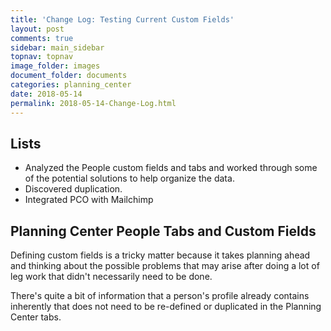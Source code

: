 ```yaml
---
title: 'Change Log: Testing Current Custom Fields'
layout: post
comments: true
sidebar: main_sidebar
topnav: topnav
image_folder: images
document_folder: documents
categories: planning_center
date: 2018-05-14
permalink: 2018-05-14-Change-Log.html
---
```


## Lists

- Analyzed the People custom fields and tabs and worked through some of the potential solutions to help organize the data.
- Discovered duplication.
- Integrated PCO with Mailchimp

## Planning Center People Tabs and Custom Fields

Defining custom fields is a tricky matter because it takes planning ahead and thinking about the possible problems that may arise after doing a lot of leg work that didn't necessarily need to be done.

There's quite a bit of information that a person's profile already contains inherently that does not need to be re-defined or duplicated in the Planning Center tabs.
